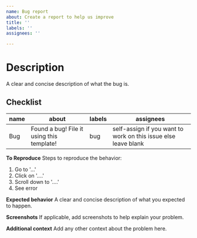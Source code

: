 ```yaml
---
name: Bug report
about: Create a report to help us improve
title: ''
labels: ''
assignees: ''

---
```


# Description 
A clear and concise description of what the bug is.

<!--
______________________________________________________________________________________________________________________
Name of the bug is as simple as it sounds, just name the bug.
-->

<!--
About - Now Summarize your bug in as few words as possible. Use something like this now:
"Found a bug in this."
-->

<!--
Maybe you want a specific Label?
Participating in a competition?
Put the label here.
Remember to check the Labels beforehand though :)
If you are not sure, the acronym usually is the label.
Still, if you are unsure, just put the Acronym here, one of the mods will deal with it.
-->


<!--
Assignees - We know that you want to work on your script, lets just make it official :)
Just enter your GitHub Handle in the column (USE @). For Example @vybhav72954
Maybe you dont want to work, just leave that column empty, and see the magic of our contributors.
______________________________________________________________________________________________________________________
-->

## Checklist

|name|about|labels|assignees|
|----|-----|------|---------|
|Bug|Found a bug! File it using this template!|bug|self-assign if you want to work on this issue else leave blank|

**To Reproduce**
Steps to reproduce the behavior:
1. Go to '...'
2. Click on '....'
3. Scroll down to '....'
4. See error

**Expected behavior**
A clear and concise description of what you expected to happen.

**Screenshots**
If applicable, add screenshots to help explain your problem.

**Additional context**
Add any other context about the problem here.
